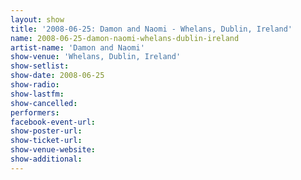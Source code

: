 ```yaml
---
layout: show
title: '2008-06-25: Damon and Naomi - Whelans, Dublin, Ireland'
name: 2008-06-25-damon-naomi-whelans-dublin-ireland
artist-name: 'Damon and Naomi'
show-venue: 'Whelans, Dublin, Ireland'
show-setlist: 
show-date: 2008-06-25
show-radio: 
show-lastfm: 
show-cancelled: 
performers: 
facebook-event-url: 
show-poster-url: 
show-ticket-url: 
show-venue-website: 
show-additional: 
---
```


